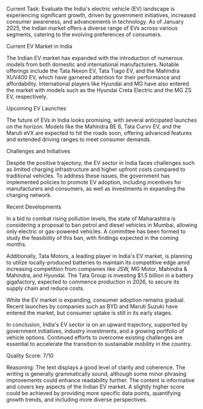Current Task: Evaluate the India's electric vehicle (EV) landscape is experiencing significant growth, driven by government initiatives, increased consumer awareness, and advancements in technology. As of January 2025, the Indian market offers a diverse range of EVs across various segments, catering to the evolving preferences of consumers.

Current EV Market in India

The Indian EV market has expanded with the introduction of numerous models from both domestic and international manufacturers. Notable offerings include the Tata Nexon EV, Tata Tiago EV, and the Mahindra XUV400 EV, which have garnered attention for their performance and affordability. International players like Hyundai and MG have also entered the market with models such as the Hyundai Creta Electric and the MG ZS EV, respectively. 

Upcoming EV Launches

The future of EVs in India looks promising, with several anticipated launches on the horizon. Models like the Mahindra BE 6, Tata Curvv EV, and the Maruti eVX are expected to hit the roads soon, offering advanced features and extended driving ranges to meet consumer demands. 

Challenges and Initiatives

Despite the positive trajectory, the EV sector in India faces challenges such as limited charging infrastructure and higher upfront costs compared to traditional vehicles. To address these issues, the government has implemented policies to promote EV adoption, including incentives for manufacturers and consumers, as well as investments in expanding the charging network. 

Recent Developments

In a bid to combat rising pollution levels, the state of Maharashtra is considering a proposal to ban petrol and diesel vehicles in Mumbai, allowing only electric or gas-powered vehicles. A committee has been formed to study the feasibility of this ban, with findings expected in the coming months. 

Additionally, Tata Motors, a leading player in India's EV market, is planning to utilize locally-produced batteries to maintain its competitive edge amid increasing competition from companies like JSW, MG Motor, Mahindra & Mahindra, and Hyundai. The Tata Group is investing $1.5 billion in a battery gigafactory, expected to commence production in 2026, to secure its supply chain and reduce costs. 

While the EV market is expanding, consumer adoption remains gradual. Recent launches by companies such as BYD and Maruti Suzuki have entered the market, but consumer uptake is still in its early stages. 

In conclusion, India's EV sector is on an upward trajectory, supported by government initiatives, industry investments, and a growing portfolio of vehicle options. Continued efforts to overcome existing challenges are essential to accelerate the transition to sustainable mobility in the country.

Quality Score: 7/10

Reasoning: The text displays a good level of clarity and coherence.  The writing is generally grammatically sound, although some minor phrasing improvements could enhance readability further.  The content is informative and covers key aspects of the Indian EV market.  A slightly higher score could be achieved by providing more specific data points, quantifying growth trends, and including more diverse perspectives.
```